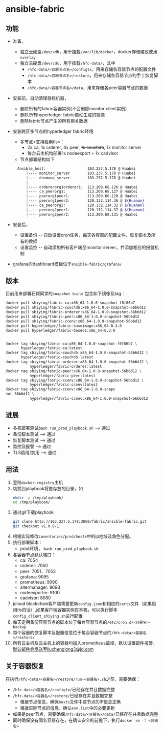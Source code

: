 # ansible-fabric

## 功能

- 准备，
  - 独立云硬盘`/dev/vdb`，用于挂载`/var/lib/docker`，docker存储建议使用`overlay`
  - 独立云硬盘`/dev/vdc`，用于挂载`/hfc-data/`，其中
    - `/hfc-data/<容器节点名>/configtx`，用来存储各容器节点的配置文件
    - `/hfc-data/<容器节点名>/restore`，用来存储各容器节点的手工恢复脚本
    - `/hfc-data/<容器节点名>/data`，用来存储各peer容器节点的数据
- 安装前，自动清理目标机器，
  - 删除所有的fabric容器实例(不会删除monitor client实例)
  - 删除所有hyperledger fabric自动生成的镜像
  - 删除fabric节点产生的所有相关数据
- 安装跨区多节点的hyperledger fabric环境
  - 多节点<支持启用tls>：
    - 2x ca, 1x orderer, 4x peer, ~~1x couchdb~~, 1x monitor server
    - 每台云主机均部署1x nodeexport + 1x cadvisor
  - 节点部署结构如下

  ```bash
    Ansible_host:                   103.237.5.178 @ Huabei
        |---- monitor_server        103.237.5.178 @ Huabei
        |---- dnsmasq_server        103.237.5.178 @ Huabei
        |
        |---- ordererorg1orderer1:  113.209.68.126 @ Huabei
        |---- ca_peerorg1:          113.209.68.127 @ Huabei
        |---- peerorg1peer1:        113.209.68.128 @ Huabei
        |---- peerorg1peer2:        120.132.114.36 @ ${Huanan}
        |---- ca_peerorg2:          120.132.114.32 @ ${Huanan}
        |---- peerorg2peer1:        120.132.114.37 @ ${Huanan}
        |---- peerorg2peer2:        113.209.68.131 @ Huabei

  ```

- 安装后，
  - 设置备份 -- 自动设置cron任务，每天各容器的配置文件、恢复脚本及所有的数据
  - 设置监控 -- 自动添加所有客户端至monitor server，并添加相应的报警机制

- grafana的dashboard模板位于`ansible-fabric/grafana/`

## 版本

目前用来部署石颖同学的`snapshot build` 包含如下镜像及tag：

```bash
docker pull shiying/fabric-ca:x86_64-1.0.0-snapshot-f0f86b7
docker pull shiying/fabric-couchdb:x86_64-1.0.0-snapshot-56b6d12
docker pull shiying/fabric-orderer:x86_64-1.0.0-snapshot-56b6d12
docker pull shiying/fabric-peer:x86_64-1.0.0-snapshot-56b6d12
docker pull shiying/fabric-ccenv:x86_64-1.0.0-snapshot-56b6d12
docker pull hyperledger/fabric-baseimage:x86_64-0.3.0
docker pull hyperledger/fabric-baseos:x86_64-0.3.0


docker tag shiying/fabric-ca:x86_64-1.0.0-snapshot-f0f86b7 \
       hyperledger/fabric-ca:latest
docker tag shiying/fabric-couchdb:x86_64-1.0.0-snapshot-56b6d12 \
       hyperledger/fabric-couchdb:latest
docker tag shiying/fabric-orderer:x86_64-1.0.0-snapshot-56b6d12 \
           hyperledger/fabric-orderer:latest
docker tag shiying/fabric-peer:x86_64-1.0.0-snapshot-56b6d12 \
           hyperledger/fabric-peer:latest
docker tag shiying/fabric-ccenv:x86_64-1.0.0-snapshot-56b6d12 \
           hyperledger/fabric-ccenv:latest
docker tag shiying/fabric-ccenv:x86_64-1.0.0-snaps
hot-56b6d12 \
           hyperledger/fabric-ccenv:x86_64-1.0.0-snapshot-56b6d12
```

## 进展

- 多机部署测试`bash run_prod_playbook.sh` --> 通过
- 备份脚本测试 --> 通过
- 恢复脚本测试 --> 通过
- 监控及报警   --> 通过
- TLS启用/禁用 --> 通过

## 用法

1. 登陆`docker-registry`主机
1. 切换到playbook将要存放的目录，如
    ```bash
    mkdir -p /tmp/playbook/
    cd /tmp/playbook/
    ```
1. 通过git下载playbook
    ```bash
    git clone http://103.237.5.178:3000/fabric/ansible-fabric.git
    git checkout v1.0.0-1
    ```
1. 根据实际修改`inventories/prod/hosts`中的ip地址及角色分配。
1. 执行部署脚本：
    - prod环境， `bash run_prod_playbook.sh`
1. 各容器节点默认端口：
    - ca: 7054
    - orderer: 7050
    - peer: 7051、7053
    - grafana: 9095
    - prometheus: 9090
    - altermanager: 9093
    - nodeexporter: 9100
    - cadvisor: 8080
1. jcloud blockchain客户端需要更新`config.json`和相应的`certs`文件（如果启用tls的话）,如果客户端容器实例在本机，可以执行脚本`config_client_shiying.sh`进行配置
1. 每天定期备份容器节点的脚本位于每台容器节点的`/etc/cron.d/<容器名>-backup`
1. 每个容器的恢复脚本及配置信息位于每台容器节点的`/hfc-data/<容器名>/restore/`
1. 所有云主机及云主机上的容器均加入prometheus监控，默认设置邮件报警，默认邮件会发送至liuchenglong3@jd.com

## 关于容器恢复

在执行`/hfc-data/<容器名>/restore/run-<容器名>.sh`之前，需要确保：

- `/hfc-data/<容器名>/configtx/`已经存在并且数据完整
- `/hfc-data/<容器名>/restore/`已经存在并且数据完整
  - 根据节点信息，确保`hosts`文件中该节点的IP信息正确
  - 根据实际节点的信息，确认`env.list`中的必要更新
- 如果是peer节点，需要确保`/hfc-data/<容器名>/data/`已经存在并且数据完整
- 同时确保没有同名容器存在，在确认安全的前提下，执行`docker rm -f <容器名>`
